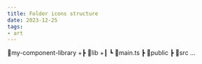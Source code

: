 ```yaml
---
title: Folder icons structure
date: 2023-12-25
tags:
- art
---
```


 📂my-component-library
 +┣ 📂lib
 +┃ ┗ 📜main.ts
  ┣ 📂public
  ┣ 📂src
  …
